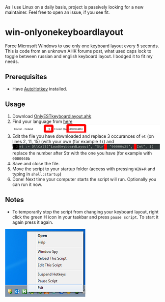 As I use Linux on a daily basis, project is passively looking for a new maintainer. Feel free to open an issue, if you see fit.

# win-onlyonekeyboardlayout
Force Microsoft Windows to use only one keyboard layout every 5 seconds.
<br>This is code from an unknown AHK forums post, what used caps lock to toggle between russian and english keyboard layout. I bodged it to fit my needs.

## Prerequisites
 - Have [AutoHotkey](https://www.autohotkey.com/) installed.

## Usage
1. Download [OnlyESTkeyboardlayout.ahk](OnlyESTkeyboardlayout.ahk)
2. Find your language from [here](https://docs.microsoft.com/en-us/windows-hardware/manufacture/desktop/default-input-locales-for-windows-language-packs)
![guiding image](lang.png)
3. Edit the file you have downloaded and replace 3 occurances of `et` (on lines 2, 11, 15) (with your own (for example `fi`) and 
![number example](numbr.png)
replace the number after Str with the one you have (for example with `0000040b`
4. Save and close the file.
5. Move the script to your startup folder (access with pressing `WIN`+`R` and typing in `shell:startup`)
6. Done! Next time your computer starts the script will run. Optionally you can run it now.

## Notes
 - To temporarily stop the script from changing your keyboard layout, right click the green H icon in your taskbar and press `pause script`. To start it again press it again.
 
 ![pausing script example](seahk.png)
